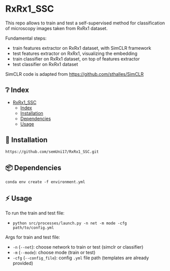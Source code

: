 # RxRx1_SSC

This repo allows to train and test a self-supervised method for classification
of microscopy images taken from RxRx1 dataset.

Fundamental steps:
- train features extractor on RxRx1 dataset, with SimCLR framework
- test features extractor on RxRx1, visualizing the embedding
- train classifier on RxRx1 dataset, on top of features extractor
- test classifier on RxRx1 dataset

SimCLR code is adapted from https://github.com/sthalles/SimCLR


## :grey_question: Index
- [RxRx1_SSC](#RxRx1_SSC)
    - [Index](#index)
    - [Installation](#installation)
    - [Dependencies](#dependencies)
    - [Usage](#usage)


## :receipt: Installation
```
https://github.com/semUni17/RxRx1_SSC.git
```


## :package: Dependencies
```
conda env create -f environment.yml
```


## :zap: Usage
To run the train and test file:
- `python src/processes/launch.py -n net -m mode -cfg path/to/config.yml`

Args for train and test file:
- `-n` (`--net`): choose network to train or test (simclr or classifier)
- `-m` (`--mode`): choose mode (train or test)
- `-cfg` (`--config_file`): config `.yml` file path (templates are already provided)
